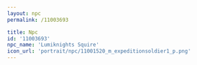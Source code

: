 ```yaml
---
layout: npc
permalink: /11003693

title: Npc
id: '11003693'
npc_name: 'Lumiknights Squire'
icon_url: 'portrait/npc/11001520_m_expeditionsoldier1_p.png'
---
```

